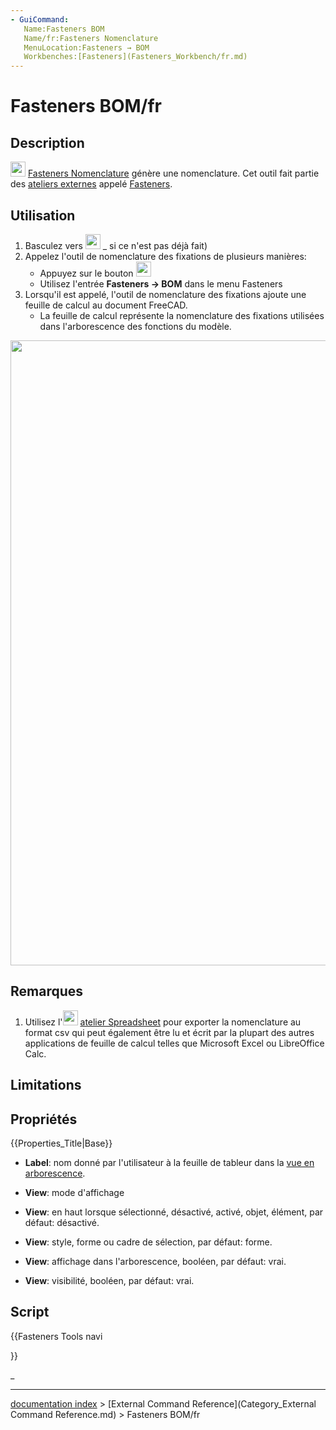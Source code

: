 ```yaml
---
- GuiCommand:
   Name:Fasteners BOM
   Name/fr:Fasteners Nomenclature
   MenuLocation:Fasteners → BOM
   Workbenches:[Fasteners](Fasteners_Workbench/fr.md)
---
```


# Fasteners BOM/fr

## Description

<img alt="" src=images/Fasteners_BOM.svg  style="width:24px;"> [Fasteners Nomenclature](Fasteners_BOM/fr.md) génère une nomenclature. Cet outil fait partie des [ateliers externes](External_workbenches/fr.md) appelé [Fasteners](Fasteners_Workbench/fr.md).

## Utilisation

1.  Basculez vers <img alt="" src=images/Fasteners_workbench_icon.svg  style="width:24px;"> _ si ce n\'est pas déjà fait)
2.  Appelez l\'outil de nomenclature des fixations de plusieurs manières:
    -   Appuyez sur le bouton <img alt="" src=images/Fasteners_BOM.svg  style="width:24px;">
    -   Utilisez l\'entrée **Fasteners → BOM** dans le menu Fasteners
3.  Lorsqu\'il est appelé, l\'outil de nomenclature des fixations ajoute une feuille de calcul au document FreeCAD.
    -   La feuille de calcul représente la nomenclature des fixations utilisées dans l\'arborescence des fonctions du modèle.

<img alt="" src=images/BOM_example-1.FCStd.png  style="width:1000px;">

## Remarques

1.  Utilisez l\'<img alt="" src=images/Workbench_Spreadsheet.svg  style="width:24px;"> [atelier Spreadsheet](Spreadsheet_Workbench/fr.md) pour exporter la nomenclature au format csv qui peut également être lu et écrit par la plupart des autres applications de feuille de calcul telles que Microsoft Excel ou LibreOffice Calc.

## Limitations

## Propriétés


{{Properties_Title|Base}}

-    **Label**: nom donné par l\'utilisateur à la feuille de tableur dans la [vue en arborescence](Tree_view/fr.md).

-    **View**: mode d\'affichage

-    **View**: en haut lorsque sélectionné, désactivé, activé, objet, élément, par défaut: désactivé.

-    **View**: style, forme ou cadre de sélection, par défaut: forme.

-    **View**: affichage dans l\'arborescence, booléen, par défaut: vrai.

-    **View**: visibilité, booléen, par défaut: vrai.

## Script





{{Fasteners Tools navi

}} 

_

---
[documentation index](../README.md) > [External Command Reference](Category_External Command Reference.md) > Fasteners BOM/fr
